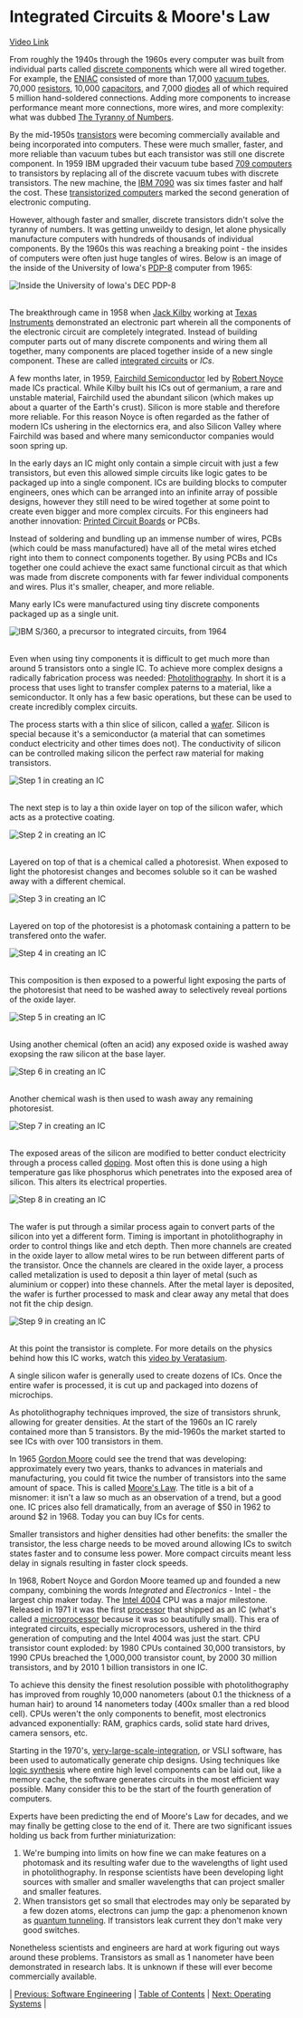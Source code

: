 # Integrated Circuits & Moore's Law
[Video Link](https://youtu.be/6-tKOHICqrI)

From roughly the 1940s through the 1960s every computer was built from individual parts called [discrete components](../glossary/README.md#discrete-component) which were all wired together. For example, the [ENIAC](https://en.wikipedia.org/wiki/ENIAC) consisted of more than 17,000 [vacuum tubes](../glossary/README.md#vacuum-tube), 70,000 [resistors](../glossary/README.md#resistor), 10,000 [capacitors](../glossary/README.md#capacitor), and 7,000 [diodes](../glossary/README.md#diode) all of which required 5 million hand-soldered connections. Adding more components to increase performance meant more connections, more wires, and more complexity: what was dubbed [The Tyranny of Numbers](https://en.wikipedia.org/wiki/Tyranny_of_numbers).

By the mid-1950s [transistors](../glossary/README.md#transistor) were becoming commercially available and being incorporated into computers. These were much smaller, faster, and more reliable than vacuum tubes but each transistor was still one discrete component. In 1959 IBM upgraded their vacuum tube based [709 computers](https://en.wikipedia.org/wiki/IBM_709) to transistors by replacing all of the discrete vacuum tubes with discrete transistors. The new machine, the [IBM 7090](https://en.wikipedia.org/wiki/IBM_7090) was six times faster and half the cost. These [transistorized computers](../glossary/README.md#transistor-computer) marked the second generation of electronic computing.

However, although faster and smaller, discrete transistors didn't solve the tyranny of numbers. It was getting unweildy to design, let alone physically manufacture computers with hundreds of thousands of individual components. By the 1960s this was reaching a breaking point - the insides of computers were often just huge tangles of wires. Below is an image of the inside of the University of Iowa's [PDP-8](https://en.wikipedia.org/wiki/PDP-8) computer from 1965:

![Inside the University of Iowa's DEC PDP-8](./PDP8.jpg)
<br /><br />

The breakthrough came in 1958 when [Jack Kilby](https://en.wikipedia.org/wiki/Jack_Kilby) working at [Texas Instruments](https://en.wikipedia.org/wiki/Texas_Instruments) demonstrated an electronic part wherein all the components of the electronic circuit are completely integrated. Instead of building computer parts out of many discrete components and wiring them all together, many components are placed together inside of a new single component. These are called [integrated circuits](../glossary/README.md#integrated-circuit) or _ICs_.

A few months later, in 1959, [Fairchild Semiconductor](https://en.wikipedia.org/wiki/Fairchild_Semiconductor) led by [Robert Noyce](https://en.wikipedia.org/wiki/Robert_Noyce) made ICs practical. While Kilby built his ICs out of germanium, a rare and unstable material, Fairchild used the abundant silicon (which makes up about a quarter of the Earth's crust). Silicon is more stable and therefore more reliable. For this reason Noyce is often regarded as the father of modern ICs ushering in the electornics era, and also Silicon Valley where Fairchild was based and where many semiconductor companies would soon spring up.

In the early days an IC might only contain a simple circuit with just a few transistors, but even this allowed simple circuits like logic gates to be packaged up into a single component. ICs are building blocks to computer engineers, ones which can be arranged into an infinite array of possible designs, however they still need to be wired together at some point to create even bigger and more complex circuits. For this engineers had another innovation: [Printed Circuit Boards](../glossary/README.md#printed-circuit-board) or PCBs.

Instead of soldering and bundling up an immense number of wires, PCBs (which could be mass manufactured) have all of the metal wires etched right into them to connect components together. By using PCBs and ICs together one could achieve the exact same functional circuit as that which was made from discrete components with far fewer individual components and wires. Plus it's smaller, cheaper, and more reliable.

Many early ICs were manufactured using tiny discrete components packaged up as a single unit.

![IBM S/360, a precursor to integrated circuits, from 1964](./s360.jpeg)
<br /><br />

Even when using tiny components it is difficult to get much more than around 5 transistors onto a single IC. To achieve more complex designs a radically fabrication process was needed: [Photolithography](https://en.wikipedia.org/wiki/Photolithography). In short it is a process that uses light to transfer complex paterns to a material, like a semiconductor. It only has a few basic operations, but these can be used to create incredibly complex circuits.

The process starts with a thin slice of silicon, called a [wafer](../glossary/README.md#wafer). Silicon is special because it's a semiconductor (a material that can sometimes conduct electricity and other times does not). The conductivity of silicon can be controlled making silicon the perfect raw material for making transistors.

![Step 1 in creating an IC](./creating-ic-01.JPG)
<br /><br />

The next step is to lay a thin oxide layer on top of the silicon wafer, which acts as a protective coating.

![Step 2 in creating an IC](./creating-ic-02.JPG)
<br /><br />

Layered on top of that is a chemical called a photoresist. When exposed to light the photoresist changes and becomes soluble so it can be washed away with a different chemical.

![Step 3 in creating an IC](./creating-ic-03.JPG)
<br /><br />

Layered on top of the photoresist is a photomask containing a pattern to be transfered onto the wafer.

![Step 4 in creating an IC](./creating-ic-04.JPG)
<br /><br />

This composition is then exposed to a powerful light exposing the parts of the photoresist that need to be washed away to selectively reveal portions of the oxide layer.

![Step 5 in creating an IC](./creating-ic-05.JPG)
<br /><br />

Using another chemical (often an acid) any exposed oxide is washed away exopsing the raw silicon at the base layer.

![Step 6 in creating an IC](./creating-ic-06.JPG)
<br /><br />

Another chemical wash is then used to wash away any remaining photoresist.

![Step 7 in creating an IC](./creating-ic-07.JPG)
<br /><br />

The exposed areas of the silicon are modified to better conduct electricity through a process called [doping](https://en.wikipedia.org/wiki/Doping_(semiconductor)). Most often this is done using a high temperature gas like phosphorus which penetrates into the exposed area of silicon. This alters its electrical properties.

![Step 8 in creating an IC](./creating-ic-08.JPG)
<br /><br />

The wafer is put through a similar process again to convert parts of the silicon into yet a different form. Timing is important in photolithography in order to control things like and etch depth. Then more channels are created in the oxide layer to allow metal wires to be run between different parts of the transistor. Once the channels are cleared in the oxide layer, a process called metalization is used to deposit a thin layer of metal (such as aluminium or copper) into these channels. After the metal layer is deposited, the wafer is further processed to mask and clear away any metal that does not fit the chip design.

![Step 9 in creating an IC](./creating-ic-09.JPG)
<br /><br />

At this point the transistor is complete. For more details on the physics behind how this IC works, watch this [video by Veratasium](https://www.youtube.com/watch?v=IcrBqCFLHIY).

A single silicon wafer is generally used to create dozens of ICs. Once the entire wafer is processed, it is cut up and packaged into dozens of microchips.

As photolithography techniques improved, the size of transistors shrunk, allowing for greater densities. At the start of the 1960s an IC rarely contained more than 5 transistors. By the mid-1960s the market started to see ICs with over 100 transistors in them.

In 1965 [Gordon Moore](https://en.wikipedia.org/wiki/Gordon_Moore) could see the trend that was developing: approximately every two years, thanks to advances in materials and manufacturing, you could fit twice the number of transistors into the same amount of space. This is called [Moore's Law](../glossary/README.md#moores-law). The title is a bit of a misnomer: it isn't a law so much as an observation of a trend, but a good one. IC prices also fell dramatically, from an average of $50 in 1962 to around $2 in 1968. Today you can buy ICs for cents.

Smaller transistors and higher densities had other benefits: the smaller the transistor, the less charge needs to be moved around allowing ICs to switch states faster and to consume less power. More compact circuits meant less delay in signals resulting in faster clock speeds.

In 1968, Robert Noyce and Gordon Moore teamed up and founded a new company, combining the words _Integrated_ and _Electronics_ - Intel - the largest chip maker today. The [Intel 4004](https://en.wikipedia.org/wiki/Intel_4004) CPU was a major milestone. Released in 1971 it was the first [processor](../glossary/README.md#central-processing-unit) that shipped as an IC (what's called a [microprocessor](../glossary/README.md#microprocessor) because it was so beautifully small). This era of integrated circuits, especially microprocessors, ushered in the third generation of computing and the Intel 4004 was just the start. CPU transistor count exploded: by 1980 CPUs contained 30,000 transistors, by 1990 CPUs breached the 1,000,000 transistor count, by 2000 30 million transistors, and by 2010 1 billion transistors in one IC.

To achieve this density the finest resolution possible with photolithography has improved from roughly 10,000 nanometers (about 0.1 the thickness of a human hair) to around 14 nanometers today (400x smaller than a red blood cell). CPUs weren't the only components to benefit, most electronics advanced exponentially: RAM, graphics cards, solid state hard drives, camera sensors, etc.

Starting in the 1970's, [very-large-scale-integration](https://en.wikipedia.org/wiki/Very_Large_Scale_Integration), or VSLI software, has been used to automatically generate chip designs. Using techniques like [logic synthesis](https://en.wikipedia.org/wiki/Logic_synthesis) where entire high level components can be laid out, like a memory cache, the software generates circuits in the most efficient way possible. Many consider this to be the start of the fourth generation of computers.

Experts have been predicting the end of Moore's Law for decades, and we may finally be getting close to the end of it. There are two significant issues holding us back from further miniaturization:
1. We're bumping into limits on how fine we can make features on a photomask and its resulting wafer due to the wavelengths of light used in photolithography. In response scientists have been developing light sources with smaller and smaller wavelengths that can project smaller and smaller features.
2. When transistors get so small that electrodes may only be separated by a few dozen atoms, electrons can jump the gap: a phenomenon known as [quantum tunneling](https://en.wikipedia.org/wiki/Quantum_tunnelling). If transistors leak current they don't make very good switches.

Nonetheless scientists and engineers are hard at work figuring out ways around these problems. Transistors as small as 1 nanometer have been demonstrated in research labs. It is unknown if these will ever become commercially available.

| [Previous: Software Engineering](../16/README.md) | [Table of Contents](../README.md#table-of-contents) | [Next: Operating Systems](../18/README.md) |

